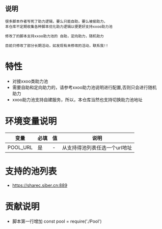 ## 说明


    很多脚本作者写死了助力逻辑，要么只能自助，要么被偷助力，
    本仓库不定期收集各种脚本优化助力逻辑以便更好支持xxoo助力池

    修改了的脚本支持xxoo助力池的 自助，定向助力，随机助力
    
    目前只修改了部分长期活动，如发现有未修改的活动，联系我!!

    


# 特性
- 对接xxoo类助力池
- 需要自助和定向助力的，请参考xxoo助力池说明进行配置,否则只会进行随机助力
- xxoo助力池支持自建服务，所以，本仓库当然也支持切换助力池地址


# 环境变量说明


|  变量   |  必填  |  值 | 说明 | 
|  ----  | ----  | ----| ----  |
| POOL_URL|是| - | 从支持得池列表任选一个url地址 |


# 支持的池列表

- https://sharec.siber.cn:889


# 贡献说明

- 脚本第一行增加 const pool = require('./Pool') 
